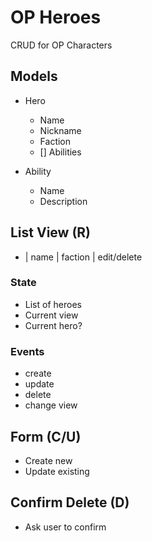 # OP Heroes

CRUD for OP Characters

## Models

* Hero
  * Name
  * Nickname
  * Faction
  * [] Abilities

* Ability
  * Name
  * Description

## List View (R)

* |  name    |   faction   |    edit/delete

### State
  
* List of heroes
* Current view
* Current hero?

### Events

* create
* update
* delete
* change view
  
## Form (C/U)

* Create new
* Update existing

## Confirm Delete (D)

* Ask user to confirm
